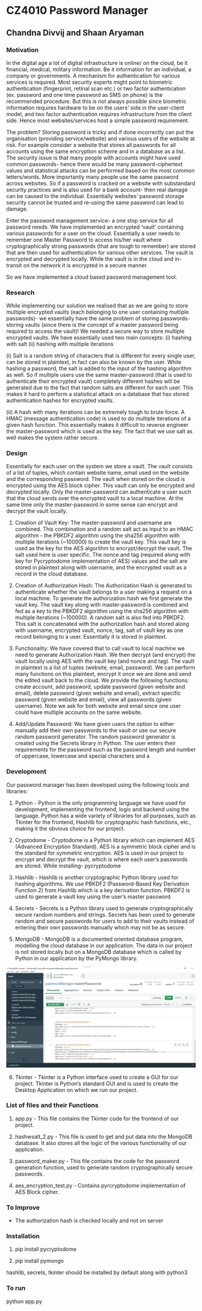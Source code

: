 # CZ4010 Password Manager
## Chandna Divvij and Shaan Aryaman

### Motivation 

In the digital age a lot of digital infrastructure is online/ on the cloud, be it financial, medical, military information. Be it information for an individual, a company or governments. A mechanism for authentication for various services is required. Most security experts might point to biometric authentication (fingerprint, retinal scan etc.) or two factor authentication (ex. password and one time password as SMS on phone) is the recommended procedure. But this is not always possible since biometric information requires hardware to be on the users’ side in the user-client model, and two factor authentication requires infrastructure from the client side. Hence most websites/services host a simple password requirement.

The problem? Storing password is tricky and if done incorrectly can put the organisation (providing service/website) and various users of the website at risk. For example consider a website that stores all passwords for all accounts using the same encryption scheme and in a database as a list. The security issue is that many people with accounts might have used common passwords-  hence there would be many password-ciphertext values and statistical attacks can be performed based on the most common letters/words. More importantly many people use the same password across websites. So if a password is cracked on a website with substandard security practices and is also used for a bank account- then real damage can be caused to the individual. Essentially websites’ password storage security cannot be trusted and re-using the same password can lead to damage. 

Enter the password management service- a one stop service for all password needs. We have implemented an encrypted ‘vault’ containing various passwords for a user on the cloud. Essentially a user needs to remember one Master Password to access his/her vault where cryptographically strong passwords (that are tough to remember) are stored that are then used for authentication for various other services. The vault is encrypted and decrypted locally. While the vault is in the cloud and in-transit on the network it is encrypted in a secure manner.

So we have implemented a cloud based password management tool. 


### Research

While implementing our solution we realised that as we are going to store multiple encrypted vaults (each belonging to one user containing multiple passwords)- we essentially have the same problem of storing passwords- storing vaults (since there is the concept of a master password being required to access the vault)! We needed a secure way to store multiple encrypted vaults. We have essentially used two main concepts: (i) hashing with salt (ii) hashing with multiple iterations

(i) Salt is a random string of characters that is different for every single user, can be stored in plaintext, in fact can also be known by the user. While hashing a password, the salt is added to the input of the hashing algorithm as well. So if multiple users use the same master-password (that is used to authenticate their encrypted vault) completely different hashes will be generated due to the fact that random salts are different for each user. This makes it hard to perform a statistical attack on a database that has stored authentication hashes for encrypted vaults. 

(ii) A hash with many iterations can be extremely tough to brute force. A HMAC (message authentication code) is used to do multiple iterations of a given hash function. This essentially makes it difficult to reverse engineer the master-password which is used as the key. The fact that we use salt as well makes the system rather secure. 


### Design

Essentially for each user on the system we store a vault. The vault consists of a list of tuples, which contain website name, email used on the website and the corresponding password. The vault when stored on the cloud is encrypted using the AES block cipher. This vault can only be encrypted and decrypted locally. Only the master-password can authenticate a user such that the cloud sends over the encrypted vault to a local machine. At the same time only the master-password in some sense can encrypt and decrypt the vault locally. 

1. Creation of Vault Key: The master-password and username are combined. This combination and a random salt act as input to an HMAC algorithm - the PBKDF2 algorithm using the sha256 algorithm with multiple iterations (~100000) to create the vault key. This vault key is used as the key for the AES algorithm to encrypt/decrypt the vault. The salt used here is user specific. The nonce and tag (required along with key for Pycryptodome implementation of AES) values and the salt are stored in plaintext along with username, and the encrypted vault as a record in the cloud database. 

2. Creation of Authorization Hash: The Authorization Hash is generated to authenticate whether the vault belongs to a user making a request on a local machine. To generate the authorization hash we first generate the vault key. The vault key along with master-password is combined and fed as a key to the PBKDF2 algorithm using the sha256 algorithm with multiple iterations (~100000). A random salt is also fed into PBKDF2. This salt is concatenated with the authorization hash and stored along with username, encrypted vault, nonce, tag, salt of vault key as one record belonging to a user. Essentially it is stored in plaintext. 

3. Functionality: We have covered that to call vault to local machine we need to generate Authorization Hash. We then decrypt (and encrypt) the vault locally using AES with the vault key (and nonce and tag). The vault in plaintext is a list of tuples (website, email, password). We can perform many functions on this plaintext, encrypt it once we are done and send the edited vault back to the cloud. We provide the following functions: create account, add password, update password (given website and email), delete password (given website and email), extract  specific password (given website and email), view all passwords (given username). Note we ask for both website and email since one user could have multiple accounts on the same website. 

4. Add/Update Password: We have given users the option to either manually add their own passwords to the vault or use our secure random password generator. The random password generator is created using the Secrets library in Python. The user enters their requirements for the password such as the password length and number of uppercase, lowercase and special characters and a

### Development

Our password manager has been developed using the following tools and libraries:

1. Python - Python is the only programming language we have used for development, implementing the frontend, logic and backend using the language. Python has a wide variety of libraries for all purposes, such as Tkinter for the frontend, Hashlib for cryptographic hash functions, etc., making it the obvious choice for our project.

2. Cryptodome - Cryptodome is a Python library which can implement AES (Advanced Encryption Standard). AES is a symmetric block cipher and is the standard for symmetric encryption. AES is used in our project to encrypt and decrypt the vault, which is where each user’s passwords are stored. While installing- pycryptodome

3. Hashlib - Hashlib is another cryptographic Python library used for hashing algorithms. We use PBKDF2 (Password-Based Key Derivation Function 2) from Hashlib which is a key derivation function. PBKDF2 is used to generate a vault key using the user’s master  password.

4. Secrets - Secrets is a Python library used to generate cryptographically secure random numbers and strings. Secrets has been used to generate random and secure passwords for users to add to their vaults instead of entering their own passwords manually which may not be as secure.

5. MongoDB - MongoDB is a documented oriented database program, modelling the cloud database in our application. The data in our project is not stored locally but on a MongoDB database which is called by Python in our application by the PyMongo library.

<img src="MongoDB.jpeg" alt="a" width="600"/>

6. Tkinter - Tkinter is a Python interface used to create a GUI for our project. Tkinter is Python’s standard GUI and is used to create the Desktop Application on which we run our project.


### List of files and their Functions

1. app.py - This file contains the Tkinter code for the frontend of our project.

2. hashwsalt_2.py - This file is used to get and put data into the MongoDB database. It also stores all the logic of the various functionality of our application.

3. password_maker.py - This file contains the code for the password generation function, used to generate random cryptographically secure passwords.

4. aes_encryption_test.py - Contains pyrcryptodome implementation of AES Block cipher.

### To Improve

* The authorization hash is checked locally and not on server

### Installation

1. pip install pycryptodome

2. pip install pymongo

hashlib, secrets, tkinter should be installed by default along with python3

### To run

python app.py

